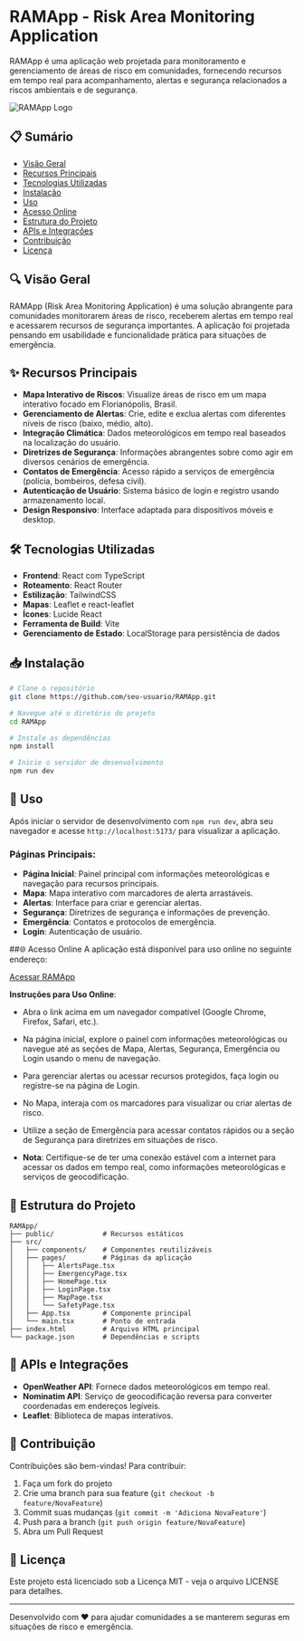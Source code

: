 # RAMApp - Risk Area Monitoring Application

RAMApp é uma aplicação web projetada para monitoramento e gerenciamento de áreas de risco em comunidades, fornecendo recursos em tempo real para acompanhamento, alertas e segurança relacionados a riscos ambientais e de segurança.

![RAMApp Logo](public/logo.png)

## 📋 Sumário

- [Visão Geral](#visão-geral)
- [Recursos Principais](#recursos-principais)
- [Tecnologias Utilizadas](#tecnologias-utilizadas)
- [Instalação](#instalação)
- [Uso](#uso)
- [Acesso Online](#acesso-online)
- [Estrutura do Projeto](#estrutura-do-projeto)
- [APIs e Integrações](#apis-e-integrações)
- [Contribuição](#contribuição)
- [Licença](#licença)

## 🔍 Visão Geral

RAMApp (Risk Area Monitoring Application) é uma solução abrangente para comunidades monitorarem áreas de risco, receberem alertas em tempo real e acessarem recursos de segurança importantes. A aplicação foi projetada pensando em usabilidade e funcionalidade prática para situações de emergência.

## ✨ Recursos Principais

- **Mapa Interativo de Riscos**: Visualize áreas de risco em um mapa interativo focado em Florianópolis, Brasil.
- **Gerenciamento de Alertas**: Crie, edite e exclua alertas com diferentes níveis de risco (baixo, médio, alto).
- **Integração Climática**: Dados meteorológicos em tempo real baseados na localização do usuário.
- **Diretrizes de Segurança**: Informações abrangentes sobre como agir em diversos cenários de emergência.
- **Contatos de Emergência**: Acesso rápido a serviços de emergência (polícia, bombeiros, defesa civil).
- **Autenticação de Usuário**: Sistema básico de login e registro usando armazenamento local.
- **Design Responsivo**: Interface adaptada para dispositivos móveis e desktop.

## 🛠️ Tecnologias Utilizadas

- **Frontend**: React com TypeScript
- **Roteamento**: React Router
- **Estilização**: TailwindCSS
- **Mapas**: Leaflet e react-leaflet
- **Ícones**: Lucide React
- **Ferramenta de Build**: Vite
- **Gerenciamento de Estado**: LocalStorage para persistência de dados

## 📥 Instalação

```bash
# Clone o repositório
git clone https://github.com/seu-usuario/RAMApp.git

# Navegue até o diretório do projeto
cd RAMApp

# Instale as dependências
npm install

# Inicie o servidor de desenvolvimento
npm run dev
```

## 🚀 Uso

Após iniciar o servidor de desenvolvimento com `npm run dev`, abra seu navegador e acesse `http://localhost:5173/` para visualizar a aplicação.

### Páginas Principais:

- **Página Inicial**: Painel principal com informações meteorológicas e navegação para recursos principais.
- **Mapa**: Mapa interativo com marcadores de alerta arrastáveis.
- **Alertas**: Interface para criar e gerenciar alertas.
- **Segurança**: Diretrizes de segurança e informações de prevenção.
- **Emergência**: Contatos e protocolos de emergência.
- **Login**: Autenticação de usuário.

##🌐 Acesso Online
A aplicação está disponível para uso online no seguinte endereço:

[Acessar RAMApp](https://ram-app-git-main-maycom-pires-projects.vercel.app)

**Instruções para Uso Online**:
- Abra o link acima em um navegador compatível (Google Chrome, Firefox, Safari, etc.).
- Na página inicial, explore o painel com informações meteorológicas ou navegue até as seções de Mapa, Alertas, Segurança, Emergência ou Login usando o menu de navegação.
- Para gerenciar alertas ou acessar recursos protegidos, faça login ou registre-se na página de Login.
- No Mapa, interaja com os marcadores para visualizar ou criar alertas de risco.
- Utilize a seção de Emergência para acessar contatos rápidos ou a seção de Segurança para diretrizes em situações de risco.

- **Nota**: Certifique-se de ter uma conexão estável com a internet para acessar os dados em tempo real, como informações meteorológicas e serviços de geocodificação.

## 📁 Estrutura do Projeto

```
RAMApp/
├── public/            # Recursos estáticos
├── src/
│   ├── components/    # Componentes reutilizáveis
│   ├── pages/         # Páginas da aplicação
│   │   ├── AlertsPage.tsx
│   │   ├── EmergencyPage.tsx
│   │   ├── HomePage.tsx
│   │   ├── LoginPage.tsx
│   │   ├── MapPage.tsx
│   │   └── SafetyPage.tsx
│   ├── App.tsx        # Componente principal
│   └── main.tsx       # Ponto de entrada
├── index.html         # Arquivo HTML principal
└── package.json       # Dependências e scripts
```

## 🔌 APIs e Integrações

- **OpenWeather API**: Fornece dados meteorológicos em tempo real.
- **Nominatim API**: Serviço de geocodificação reversa para converter coordenadas em endereços legíveis.
- **Leaflet**: Biblioteca de mapas interativos.

## 🤝 Contribuição

Contribuições são bem-vindas! Para contribuir:

1. Faça um fork do projeto
2. Crie uma branch para sua feature (`git checkout -b feature/NovaFeature`)
3. Commit suas mudanças (`git commit -m 'Adiciona NovaFeature'`)
4. Push para a branch (`git push origin feature/NovaFeature`)
5. Abra um Pull Request

## 📄 Licença

Este projeto está licenciado sob a Licença MIT - veja o arquivo LICENSE para detalhes.

---

Desenvolvido com ❤️ para ajudar comunidades a se manterem seguras em situações de risco e emergência.
